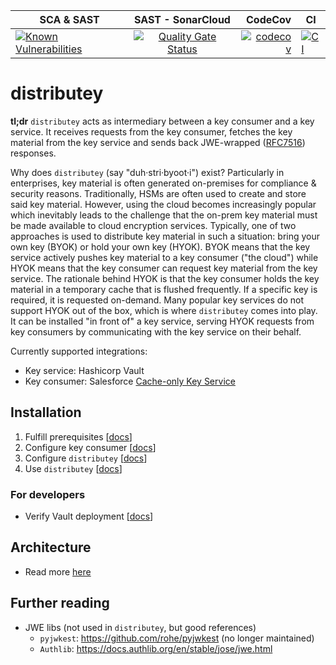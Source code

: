 | SCA & SAST | SAST - SonarCloud | CodeCov | CI |
| ------------- |:-------------:| -----:| ------ |
| [![Known Vulnerabilities](https://snyk.io/test/github/p15r/distributey/badge.svg)](https://snyk.io/test/github/p15r/distributey) | [![Quality Gate Status](https://sonarcloud.io/api/project_badges/measure?project=p15r_distributey&metric=alert_status)](https://sonarcloud.io/dashboard?id=p15r_distributey) | [![codecov](https://codecov.io/gh/p15r/distributey/branch/main/graph/badge.svg?token=Q15J8T81QB)](https://codecov.io/gh/p15r/distributey) | [![CI](https://github.com/p15r/distributey/actions/workflows/ci.yml/badge.svg)](https://github.com/p15r/distributey/actions/workflows/ci.yml/) |

# distributey
**tl;dr** `distributey` acts as intermediary between a key consumer and a key service. It receives requests from the key consumer, fetches the key material from the key service and sends back JWE-wrapped ([RFC7516](https://tools.ietf.org/html/rfc7516)) responses.

Why does `distributey` (say "duh·stri·byoot·i") exist? Particularly in enterprises, key material is often generated on-premises for compliance & security reasons. Traditionally, HSMs are often used to create and store said key material. However, using the cloud becomes increasingly popular which inevitably leads to the challenge that the on-prem key material must be made available to cloud encryption services. Typically, one of two approaches is used to distribute key material in such a situation: bring your own key (BYOK) or hold your own key (HYOK). BYOK means that the key service actively pushes key material to a key consumer ("the cloud") while HYOK means that the key consumer can request key material from the key service. The rationale behind HYOK is that the key consumer holds the key material in a temporary cache that is flushed frequently. If a specific key is required, it is requested on-demand. Many popular key services do not support HYOK out of the box, which is where `distributey` comes into play. It can be installed "in front of" a key service, serving HYOK requests from key consumers by communicating with the key service on their behalf.

Currently supported integrations:
- Key service: Hashicorp Vault
- Key consumer: Salesforce [Cache-only Key Service](https://help.salesforce.com/articleView?id=security_pe_byok_cache.htm&type=5)

## Installation
1. Fulfill prerequisites [[docs](docs/prerequisites.md)]
2. Configure key consumer [[docs](docs/key_consumer_setup.md)]
3. Configure `distributey`  [[docs](docs/distributey.md)]
4. Use `distributey` [[docs](docs/usage.md)]


### For developers
- Verify Vault deployment [[docs](docs/vault.md)]

## Architecture
- Read more [here](docs/architecture.md)

## Further reading
- JWE libs (not used in `distributey`, but good references)
  - `pyjwkest`: https://github.com/rohe/pyjwkest (no longer maintained)
  - `Authlib`: https://docs.authlib.org/en/stable/jose/jwe.html
